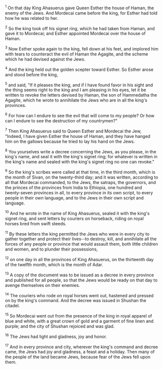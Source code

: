 <sup>1</sup> 
On that day King Ahasuerus gave Queen Esther the house of Haman, the enemy of the Jews. And Mordecai came before the king, for Esther had told how he was related to her. 

<sup>2</sup> 
So the king took off his signet ring, which he had taken from Haman, and gave it to Mordecai; and Esther appointed Mordecai over the house of Haman. 

<sup>3</sup> 
Now Esther spoke again to the king, fell down at his feet, and implored him with tears to counteract the evil of Haman the Agagite, and the scheme which he had devised against the Jews. 

<sup>4</sup> 
And the king held out the golden scepter toward Esther. So Esther arose and stood before the king, 

<sup>5</sup> 
and said, "If it pleases the king, and if I have found favor in his sight and the thing seems right to the king and I am pleasing in his eyes, let it be written to revoke the letters devised by Haman, the son of Hammedatha the Agagite, which he wrote to annihilate the Jews who are in all the king's provinces. 

<sup>6</sup> 
For how can I endure to see the evil that will come to my people? Or how can I endure to see the destruction of my countrymen?" 

<sup>7</sup> 
Then King Ahasuerus said to Queen Esther and Mordecai the Jew, "Indeed, I have given Esther the house of Haman, and they have hanged him on the gallows because he tried to lay his hand on the Jews. 

<sup>8</sup> 
You yourselves write a decree concerning the Jews, as you please, in the king's name, and seal it with the king's signet ring; for whatever is written in the king's name and sealed with the king's signet ring no one can revoke." 

<sup>9</sup> 
So the king's scribes were called at that time, in the third month, which is the month of Sivan, on the twenty-third day; and it was written, according to all that Mordecai commanded, to the Jews, the satraps, the governors, and the princes of the provinces from India to Ethiopia, one hundred and twenty-seven provinces in all, to every province in its own script, to every people in their own language, and to the Jews in their own script and language. 

<sup>10</sup> 
And he wrote in the name of King Ahasuerus, sealed it with the king's signet ring, and sent letters by couriers on horseback, riding on royal horses bred from swift steeds. 

<sup>11</sup> 
By these letters the king permitted the Jews who were in every city to gather together and protect their lives--to destroy, kill, and annihilate all the forces of any people or province that would assault them, both little children and women, and to plunder their possessions, 

<sup>12</sup> 
on one day in all the provinces of King Ahasuerus, on the thirteenth day of the twelfth month, which is the month of Adar. 

<sup>13</sup> 
A copy of the document was to be issued as a decree in every province and published for all people, so that the Jews would be ready on that day to avenge themselves on their enemies. 

<sup>14</sup> 
The couriers who rode on royal horses went out, hastened and pressed on by the king's command. And the decree was issued in Shushan the citadel. 

<sup>15</sup> 
So Mordecai went out from the presence of the king in royal apparel of blue and white, with a great crown of gold and a garment of fine linen and purple; and the city of Shushan rejoiced and was glad. 

<sup>16</sup> 
The Jews had light and gladness, joy and honor. 

<sup>17</sup> 
And in every province and city, wherever the king's command and decree came, the Jews had joy and gladness, a feast and a holiday. Then many of the people of the land became Jews, because fear of the Jews fell upon them.